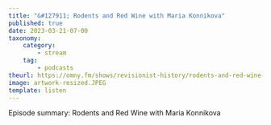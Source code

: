 ```yaml
---
title: "&#127911; Rodents and Red Wine with Maria Konnikova"
published: true
date: 2023-03-21-07-00
taxonomy:
    category:
        - stream
    tag:
        - podcasts
theurl: https://omny.fm/shows/revisionist-history/rodents-and-red-wine-with-maria-konnikova
image: artwork-resized.JPEG
template: listen
---
```


Episode summary: Rodents and Red Wine with Maria Konnikova
